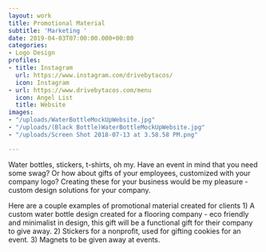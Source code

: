 ```yaml
---
layout: work
title: Promotional Material
subtitle: 'Marketing '
date: 2019-04-03T07:00:00.000+00:00
categories:
- Logo Design
profiles:
- title: Instagram
  url: https://www.instagram.com/drivebytacos/
  icon: Instagram
- url: https://www.drivebytacos.com/menu
  icon: Angel List
  title: Website
images:
- "/uploads/WaterBottleMockUpWebsite.jpg"
- "/uploads/(Black Bottle)WaterBottleMockUpWebsite.jpg"
- "/uploads/Screen Shot 2018-07-13 at 3.58.58 PM.png"

---
```

Water bottles, stickers, t-shirts, oh my. Have an event in mind that you need some swag? Or how about gifts of your employees, customized with your company logo? Creating these for your business would be my pleasure - custom design solutions for your company.

Here are a couple examples of promotional material created for clients 1) A custom water bottle design created for a flooring company - eco friendly and minimalist in design, this gift will be a functional gift for their company to give away. 2) Stickers for a nonprofit, used for gifting cookies for an event. 3) Magnets to be given away at events.